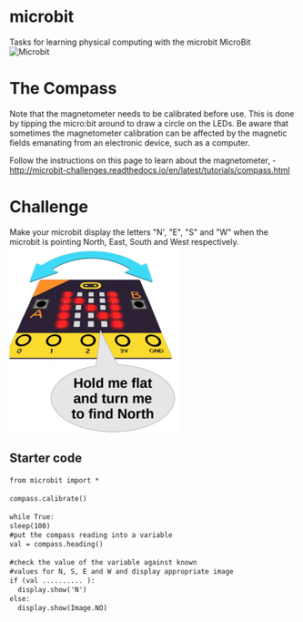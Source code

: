 # microbit
Tasks for learning physical computing with the microbit
MicroBit <br>
![Microbit](https://az742082.vo.msecnd.net/pub/jcjojcrc)

# The Compass
Note that the magnetometer needs to be calibrated before use. This is done by tipping the micro:bit around to draw a circle on the LEDs. Be aware that sometimes the magnetometer calibration can be affected by the magnetic fields emanating from an electronic device, such as a computer.

Follow the instructions on this page to learn about the magnetometer, - http://microbit-challenges.readthedocs.io/en/latest/tutorials/compass.html 

# Challenge
Make your microbit display the letters "N', "E", "S" and "W" when the microbit is pointing North, East, South and West respectively.<br>
![north](north.png)

## Starter code ##
    from microbit import *

    compass.calibrate()

    while True:
    sleep(100)
    #put the compass reading into a variable
    val = compass.heading()
    
    #check the value of the variable against known
    #values for N, S, E and W and display appropriate image
    if (val .......... ):
      display.show('N')
    else:
      display.show(Image.NO)
